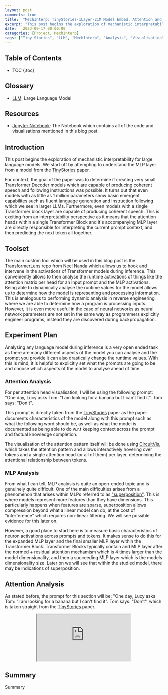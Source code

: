```yaml
---
layout: post
comments: true
title:  "MechInterp: TinyStories-1Layer-21M Model Embed, Attention and MLP Analysis (Part 1 - Attention and MLP Analysis)"
excerpt: "This post begins the exploration of mechanistic interpretability for large language models."
date:   2023-09-17 00:00:00
categories: [Project, MechInterp]
tags: ["Tiny Stories", "LLM", "MechInterp", "Analysis", "Visualisation", "Attention", "MLP", "Embedding"]
---
```


## Table of Contents

* TOC
{:toc}

## Glossary

- [LLM](https://en.wikipedia.org/wiki/Large_language_model): Large Language Model

## Resources

- [Jupyter Notebook](https://github.com/MiscellaneousStuff/mech-interp-tinystories):
  The Notebook which contains all of the code and visualisations mentioned in this blog
  post.

## Introduction

This post begins the exploration of mechanistic interpretability for large language models.
We start off by attempting to understand the MLP layer from a model from the
[TinyStories](https://arxiv.org/pdf/2305.07759.pdf) paper.

For context, the goal of the paper
was to determine if creating very small Transformer Decoder models which are capable of 
producing coherent speech and following instructions was possible. It turns out that even
models with as little as 1 million parameters show basic emergent capabilites such as fluent
language generation and instruction following which we see in larger LLMs. Furthermore,
even models with a single Transformer block layer are capable of producing coherent speech.
This is exciting from an interpretability perspective as it means that the attention heads within
a single Transformer Block and it's accompanying MLP layer are directly responsible for
interpreting the current prompt context, and then predicting the next token all together.

## Toolset

The main custom tool which will be used in this blog post is the
[TransformerLens](https://github.com/neelnanda-io/TransformerLens) repo from Neel Nanda
which allows us to hook and intervene in the activations of Transformer models during
inference. This conveniently allows to then analyse the runtime activations of things
like the attention matrix per head for an input prompt and the MLP activations. Being
able to dynamically analyse the runtime values for the model allows us to determine
how the model is representing and processing information. This is analogous to performing
dynamic analysis in reverse engineering where we are able to determine how a program is
processing inputs. However, it is even more useful in the case of neural networks as
neural network parameters are not set in the same way as programmers explicitly engineer
programs, instead they are discovered during backpropagation.

## Experiment Plan

Analysing any language model during inference is a very open ended task as there are
many different aspects of the model you can analyse and the prompt you provide it can
also drastically change the runtime values. With this is mind, it is helpful to explicitly
set what the prompts are going to be and choose which aspects of the model to analyse
ahead of time.

### Attention Analysis

For per attention head visualisation, I will be using the following prompt:
"One day, Lucy asks Tom: "I am looking for a banana but I can't find it". Tom says: "Don't".

This prompt is directly taken from the [TinyStories](https://arxiv.org/pdf/2305.07759.pdf)
paper as the paper documents characteristics of the model along with this prompt such
as what the following word should be, as well as what the model is documented as being
able to do w.r.t keeping context across the prompt and factual knowledge completion.

The visualisation of the attention pattern itself will be done using
[CircuitVis](https://github.com/alan-cooney/CircuitsVis), which
takes the attention pattern and allows interactively hovering over tokens and a single
attention head (or all of them) per layer, determining the attentional relationship
between tokens.

### MLP Analysis

From what I can tell, MLP analysis is quite an open-ended topic and is genuinely
quite difficult. One of the main difficulties arises from a phenomenon that arises
within MLPs referred to as ["superposition"](https://transformer-circuits.pub/2022/toy_model/index.html).
This is where models represent more features
than they have dimensions. This particularly happens when features are sparse, superposition
allows compression beyond what a linear model can do, at the cost of "interference" which
requires non-linear filtering. We will see possible evidence for this later on.

However, a good place to start here is to measure basic characteristics of neuron
activations across prompts and tokens. It makes sense to do this for the expanded
MLP layer and the final smaller MLP layer within the Transformer Block. Transformer
Blocks typically contain and MLP layer after the normed + residual attention mechamism
which is 4 times larger than the model dimensionality, and then a succeeding MLP layer
which is the models dimensionality size. Later on we will see that within the studied model,
there may be indications of superposition.

## Attention Analysis

As stated before, the prompt for this section will be:
"One day, Lucy asks Tom: "I am looking for a banana but I can't find it". Tom says: "Don't",
which is taken straight from the [TinyStories](https://arxiv.org/pdf/2305.07759.pdf) paper.

<center>
    <iframe src="https://miscellaneousstuff.github.io/attention_vis.html"></iframe>
</center>

## Summary

Summary